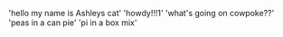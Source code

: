'hello my name is Ashleys cat'
'howdy!!!1'
'what's going on cowpoke??' 
'peas in a can pie'
'pi in a box mix'